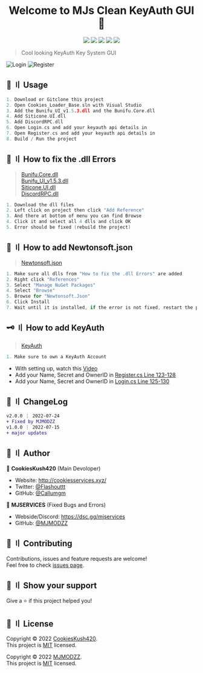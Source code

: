 <h1 align="center">Welcome to MJs Clean KeyAuth GUI 👋</h1>

<p align="center">
  <img src="https://img.shields.io/badge/version-1.0.0-blue.svg?cacheSeconds=2592000" >
  <img src="https://img.shields.io/badge/Maintained%3F-yes-green.svg" >
  <img src="https://img.shields.io/badge/license-MIT-yellow.svg" >
  <img src="https://img.shields.io/github/last-commit/MJMODZZ/Clean-KeyAuth-GUI">
  <a href="https://twitter.com/Flashouttt" target="_blank">
    <img src="https://img.shields.io/twitter/follow/Flashouttt.svg?style=social">
  </a>
</p>

> Cool looking KeyAuth Key System GUI


![Login](https://user-images.githubusercontent.com/99442285/179139527-ed3e48c4-68de-4301-8a59-d715063e0783.png)
![Register](https://user-images.githubusercontent.com/99442285/179139569-3dd3d1d2-caa5-46e3-8a5e-1b381f1254b4.png)


## 🚀 〢 Usage

```c
1. Download or Gitclone this project
2. Open Cookies_Loader_Base.sln with Visual Studio
3. Add the Bunifu_UI_v1.5.3.dll and the Bunifu.Core.dll
4. Add Siticone.UI.dll
5. Add DiscordRPC.dll
6. Open Login.cs and add your keyauth api details in
7. Open Register.cs and add your keyauth api details in
8. Build / Run the project
```

## 📃 〢 How to fix the .dll Errors

> [Bunifu.Core.dll](https://github.com/MJMODZZ/Clean-KeyAuth-GUI/raw/mainets/Bunifu.Core.dll) <br>
> [Bunifu_UI_v1.5.3.dll](https://github.com/MJMODZZ/Clean-KeyAuth-GUI/raw/main/Assets/Bunifu_UI_v1.5.3.dll) <br>
> [Siticone.UI.dll](https://github.com/MJMODZZ/Clean-KeyAuth-GUI/raw/main/Assets/Siticone.UI.dll) <br>
> [DiscordRPC.dll](https://github.com/MJMODZZ/Clean-KeyAuth-GUI/raw/main/Assets/DiscordRPC.dll) <br>

```c
1. Download the dll files
2. Left click on project then click "Add Reference"
3. And there at bottom of menu you can find Browse
4. Click it and select all 4 dlls and click OK
5. Error should be fixed (rebuild the project)
```

## 📃 〢 How to add Newtonsoft.json

> [Newtonsoft.json](https://www.nuget.org/packages/Newtonsoft.Json/) <br>

```c
1. Make sure all dlls from "How to fix the .dll Errors" are added
2. Right click "References"
3. Select "Manage NuGet Packages"
4. Select "Browse"
5. Browse for "Newtonsoft.Json"
6. Click Install
7. Wait until it is installed, if the error is not fixed, restart the project.
```

## 🗝️ 〢 How to add KeyAuth 

> [KeyAuth](https://keyauth.win/) <br>

```c
1. Make sure to own a KeyAuth Account
```
- With setting up, watch this [Video](https://www.youtube.com/watch?v=wBWufvLBWw4&t=2s) <br>
- Add your Name, Secret and OwnerID in [Register.cs Line 123-128](https://github.com/MJMODZZ/Clean-KeyAuth-GUI/blob/5bc84afc48074cda544a1396834d08d36caaea9d/Cookies_Loader_Base/Register.cs#L123) <br>
- Add your Name, Secret and OwnerID in [Login.cs Line 125-130](https://github.com/MJMODZZ/Clean-KeyAuth-GUI/blob/5bc84afc48074cda544a1396834d08d36caaea9d/Cookies_Loader_Base/Login.cs#L125)  <br>


## 💭 〢 ChangeLog

```diff
v2.0.0 ⋮ 2022-07-24
+ Fixed by MJMODZZ
v1.0.0 ⋮ 2022-07-15
+ major updates

```

## 👤 〢 Author

 👤 **CookiesKush420**  (Main Devoloper)
- Website: http://cookiesservices.xyz/  
- Twitter: [@Flashouttt](https://twitter.com/Flashouttt)  
- GitHub: [@Callumgm](https://github.com/Callumgm)    

 👤 **MJSERVICES**  (Fixed Bugs and Errors)
 - Webside/Discord: https://dsc.gg/mjservices
 - GitHub: [@MJMODZZ](https://github.com/MJMODZZ) 


## 🤝 〢 Contributing
Contributions, issues and feature requests are welcome!<br />Feel free to check
[issues page](https://github.com/MJMODZZ/Clean-KeyAuth-GUI/issues).  


## 🌟 〢 Show your support
Give a ⭐️ if this project helped you! 


## 📝 〢 License
 Copyright © 2022
[CookiesKush420](https://github.com/Callumgm).<br />  This project is [MIT](https://github.com/Callumgm/Clean-GUI-Template/blob/master/LICENCE) licensed. 

Copyright © 2022
[MJMODZZ](https://github.com/MJMODZZ).<br />  This project is [MIT](https://github.com/MJMODZZ/Clean-KeyAuth-GUI/blob/master/LICENCE) licensed. 
